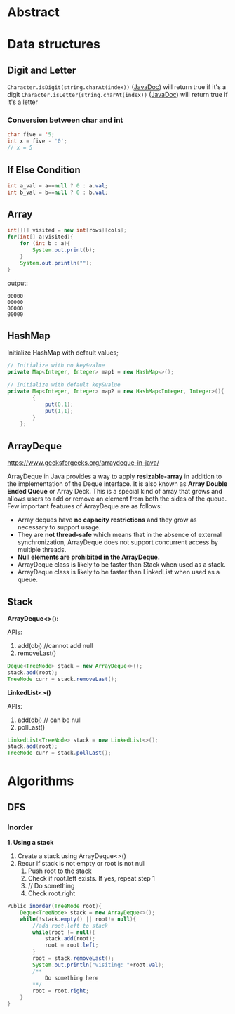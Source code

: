 # Abstract



# Data structures

## Digit and Letter

`Character.isDigit(string.charAt(index))` ([JavaDoc](https://docs.oracle.com/javase/10/docs/api/java/lang/Character.html#isDigit(char))) will return true if it's a digit
`Character.isLetter(string.charAt(index))` ([JavaDoc](https://docs.oracle.com/javase/10/docs/api/java/lang/Character.html#isLetter(char))) will return true if it's a letter

### Conversion between char and int

```java
char five = '5; 
int x = five - '0';
// x = 5
```



## If Else Condition

```java
int a_val = a==null ? 0 : a.val;
int b_val = b==null ? 0 : b.val;
```

## Array

```java
int[][] visited = new int[rows][cols];
for(int[] a:visited){
    for (int b : a){
        System.out.print(b);
    }
    System.out.println("");
}
```

output:

```
00000
00000
00000
00000
```



## HashMap

Initialize HashMap with default values;

```java
// Initialize with no key&value
private Map<Integer, Integer> map1 = new HashMap<>();

// Initialize with default key&value
private Map<Integer, Integer> map2 = new HashMap<Integer, Integer>(){
        {
            put(0,1);
            put(1,1);
        }
    };
```

## ArrayDeque

https://www.geeksforgeeks.org/arraydeque-in-java/

ArrayDeque in Java provides a way to apply **resizable-array** in addition to the implementation of the Deque interface. It is also known as **Array Double Ended Queue** or Array Deck. This is a special kind of array that grows and allows users to add or remove an element from both the sides of the queue. Few important features of ArrayDeque are as follows:

- Array deques have **no capacity restrictions** and they grow as necessary to support usage.
- They are **not thread-safe** which means that in the absence of external synchronization, ArrayDeque does not support concurrent access by multiple threads.
- **Null elements are prohibited in the ArrayDeque.**
- ArrayDeque class is likely to be faster than Stack when used as a stack.
- ArrayDeque class is likely to be faster than LinkedList when used as a queue.



## Stack

**ArrayDeque<>():**

APIs:

1. add(obj) //cannot add null
2. removeLast()

```java
Deque<TreeNode> stack = new ArrayDeque<>();
stack.add(root);
TreeNode curr = stack.removeLast();
```



**LinkedList<>()**

APIs:

1. add(obj) // can be null
2. pollLast()



```java
LinkedList<TreeNode> stack = new LinkedList<>();
stack.add(root);
TreeNode curr = stack.pollLast();
```



# Algorithms

## DFS

### Inorder

**1. Using a stack**

1. Create a stack using ArrayDeque<>()
2. Recur if stack is not empty or root is not null 
   1. Push root to the stack
   2. Check if root.left exists. If yes, repeat step 1 
   3. // Do something
   4. Check root.right

```java
Public inorder(TreeNode root){
    Deque<TreeNode> stack = new ArrayDeque<>();
    while(!stack.empty() || root!= null){
        //add root.left to stack
        while(root != null){
            stack.add(root);
            root = root.left;
        }
        root = stack.removeLast();
        System.out.println("visiting: "+root.val);
        /** 		
       		Do something here
        **/
        root = root.right;
    }
}
```

